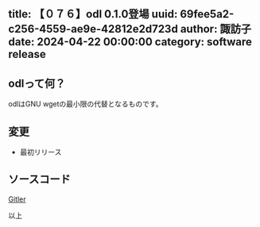 title: 【０７６】odl 0.1.0登場
uuid: 69fee5a2-c256-4559-ae9e-42812e2d723d
author: 諏訪子
date: 2024-04-22 00:00:00
category: software release
----
## odlって何？
odlはGNU wgetの最小限の代替となるものです。

## 変更
* 最初リリース

## ソースコード
[Gitler](https://gitler.moe/suwako/odl)

以上
